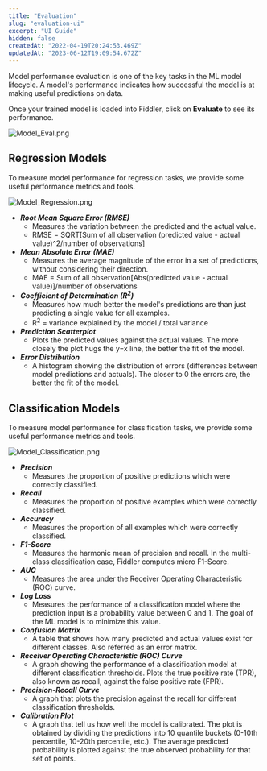 ```yaml
---
title: "Evaluation"
slug: "evaluation-ui"
excerpt: "UI Guide"
hidden: false
createdAt: "2022-04-19T20:24:53.469Z"
updatedAt: "2023-06-12T19:09:54.672Z"
---
```

Model performance evaluation is one of the key tasks in the ML model lifecycle. A model's performance indicates how successful the model is at making useful predictions on data.

Once your trained model is loaded into Fiddler, click on **Evaluate** to see its performance.

![](https://files.readme.io/2eac9b7-Model_Eval.png "Model_Eval.png")

## Regression Models

To measure model performance for regression tasks, we provide some useful performance metrics and tools.

![](https://files.readme.io/e7e7a01-Model_Regression.png "Model_Regression.png")

- **_Root Mean Square Error (RMSE)_**
  - Measures the variation between the predicted and the actual value.
  - RMSE = SQRT[Sum of all observation (predicted value - actual value)^2/number of observations]
- **_Mean Absolute Error (MAE)_**
  - Measures the average magnitude of the error in a set of predictions, without considering their direction.
  - MAE = Sum of all observation[Abs(predicted value - actual value)]/number of observations
- **_Coefficient of Determination (R<sup>2</sup>)_**
  - Measures how much better the model's predictions are than just predicting a single value for all examples.
  - R<sup>2</sup> = variance explained by the model / total variance
- **_Prediction Scatterplot_**
  - Plots the predicted values against the actual values. The more closely the plot hugs the y=x line, the better the fit of the model.
- **_Error Distribution_**
  - A histogram showing the distribution of errors (differences between model predictions and actuals). The closer to 0 the errors are, the better the fit of the model.

## Classification Models

To measure model performance for classification tasks, we provide some useful performance metrics and tools.

![](https://files.readme.io/b60acfb-Model_Classification.png "Model_Classification.png")

- **_Precision_**
  - Measures the proportion of positive predictions which were correctly classified.
- **_Recall_**
  - Measures the proportion of positive examples which were correctly classified.
- **_Accuracy_**
  - Measures the proportion of all examples which were correctly classified.
- **_F1-Score_**
  - Measures the harmonic mean of precision and recall. In the multi-class classification case, Fiddler computes micro F1-Score.
- **_AUC_**
  - Measures the area under the Receiver Operating Characteristic (ROC) curve.
- **_Log Loss_**
  - Measures the performance of a classification model where the prediction input is a probability value between 0 and 1. The goal of the ML model is to minimize this value.
- **_Confusion Matrix_**
  - A table that shows how many predicted and actual values exist for different classes. Also referred as an error matrix.
- **_Receiver Operating Characteristic (ROC) Curve_**
  - A graph showing the performance of a classification model at different classification thresholds. Plots the true positive rate (TPR), also known as recall, against the false positive rate (FPR).
- **_Precision-Recall Curve_**
  - A graph that plots the precision against the recall for different classification thresholds.
- **_Calibration Plot_**
  - A graph that tell us how well the model is calibrated. The plot is obtained by dividing the predictions into 10 quantile buckets (0-10th percentile, 10-20th percentile, etc.). The average predicted probability is plotted against the true observed probability for that set of points.